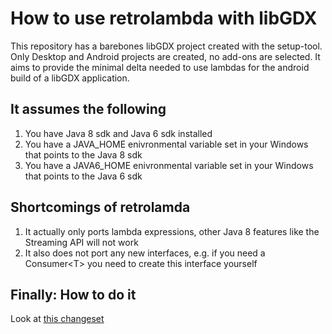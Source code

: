 # How to use retrolambda with libGDX
This repository has a barebones libGDX project created with the setup-tool. Only Desktop and Android projects are created, no add-ons are selected. It aims to provide the minimal delta needed to use lambdas for the android build of a libGDX application.

It assumes the following
------------------------

1. You have Java 8 sdk and Java 6 sdk installed
2. You have a JAVA_HOME enivronmental variable set in your Windows that points to the Java 8 sdk
3. You have a JAVA6_HOME enivronmental variable set in your Windows that points to the Java 6 sdk

Shortcomings of retrolamda
--------------------------

1. It actually only ports lambda expressions, other Java 8 features like the Streaming API will not work
2. It also does not port any new interfaces, e.g. if you need a Consumer\<T\> you need to create this interface yourself

Finally: How to do it
---------------------

Look at [this changeset](https://github.com/drusin/LibgdxRetrolambdaTest/commit/9052767d79b4c340a2260ada61767c9f183cf260)
